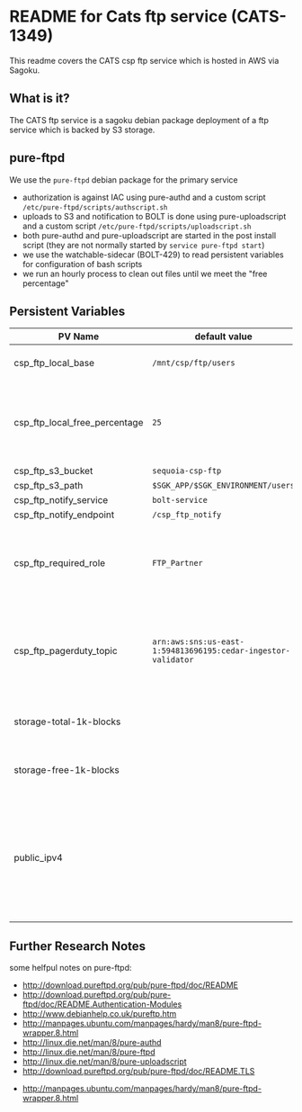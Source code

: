# README for Cats ftp service (CATS-1349)

This readme covers the CATS csp ftp service which is hosted in AWS via Sagoku.

## What is it?

The CATS ftp service is a sagoku debian package deployment of a ftp service which is backed by S3 storage.

## pure-ftpd

We use the `pure-ftpd` debian package for the primary service

* authorization is against IAC using pure-authd and a custom script `/etc/pure-ftpd/scripts/authscript.sh`
* uploads to S3 and notification to BOLT is done using pure-uploadscript and a custom script `/etc/pure-ftpd/scripts/uploadscript.sh`
* both pure-authd and pure-uploadscript are started in the post install script (they are not normally started by `service pure-ftpd start`)
* we use the watchable-sidecar (BOLT-429) to read persistent variables for configuration of bash scripts
* we run an hourly process to clean out files until we meet the "free percentage"

## Persistent Variables

PV Name | default value | meaning 
------- | ------------- | --------
csp_ftp_local_base | `/mnt/csp/ftp/users` | where locally we write files 
csp_ftp_local_free_percentage | `25` | how much free space to try and keep on the volume where files are stored
csp_ftp_s3_bucket | `sequoia-csp-ftp` |
csp_ftp_s3_path |  `$SGK_APP/$SGK_ENVIRONMENT/users` |
csp_ftp_notify_service | `bolt-service` |
csp_ftp_notify_endpoint | `/csp_ftp_notify` |
csp_ftp_required_role | `FTP_Partner` | even if you have valid IAC credentials, you must **also** have this role
csp_ftp_pagerduty_topic | `arn:aws:sns:us-east-1:594813696195:cedar-ingestor-validator` | topic to write a message to when we have terrible news to report
storage-total-1k-blocks | | total amount of storage in 1k blocks 
storage-free-1k-blocks | | total free storage available in 1k blocks 
public_ipv4 | | can be used thru the apps proxy to find the IP address of the instance so that QA scripts can ftp to it 

## Further Research Notes

some helfpul notes on pure-ftpd:

* http://download.pureftpd.org/pub/pure-ftpd/doc/README
* http://download.pureftpd.org/pub/pure-ftpd/doc/README.Authentication-Modules
* http://www.debianhelp.co.uk/pureftp.htm
* http://manpages.ubuntu.com/manpages/hardy/man8/pure-ftpd-wrapper.8.html
* http://linux.die.net/man/8/pure-authd
* http://linux.die.net/man/8/pure-ftpd
* http://linux.die.net/man/8/pure-uploadscript
* http://download.pureftpd.org/pub/pure-ftpd/doc/README.TLS
+ http://manpages.ubuntu.com/manpages/hardy/man8/pure-ftpd-wrapper.8.html
